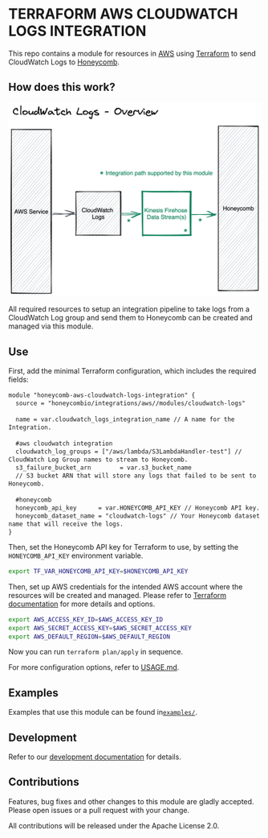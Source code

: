 # TERRAFORM AWS CLOUDWATCH LOGS INTEGRATION

This repo contains a module for resources in [AWS](https://aws.amazon.com/) using [Terraform](https://www.terraform.io/) to send CloudWatch Logs to [Honeycomb](https://www.honeycomb.io/).

## How does this work?

![AWS CloudWatch Logs Integration overview](https://github.com/honeycombio/terraform-aws-integrations/blob/main/docs/cloudwatch-logs-overview.png?raw=true)

All required resources to setup an integration pipeline to take logs from a CloudWatch Log group and send them to Honeycomb can be created and managed via this module.

## Use

First, add the minimal Terraform configuration, which includes the required fields:

```hcl
module "honeycomb-aws-cloudwatch-logs-integration" {
  source = "honeycombio/integrations/aws//modules/cloudwatch-logs"

  name = var.cloudwatch_logs_integration_name // A name for the Integration.

  #aws cloudwatch integration
  cloudwatch_log_groups = ["/aws/lambda/S3LambdaHandler-test"] // CloudWatch Log Group names to stream to Honeycomb.
  s3_failure_bucket_arn        = var.s3_bucket_name
  // S3 bucket ARN that will store any logs that failed to be sent to Honeycomb.

  #honeycomb
  honeycomb_api_key      = var.HONEYCOMB_API_KEY // Honeycomb API key.
  honeycomb_dataset_name = "cloudwatch-logs" // Your Honeycomb dataset name that will receive the logs.
}
```

Then, set the Honeycomb API key for Terraform to use, by setting the `HONEYCOMB_API_KEY` environment variable.

```bash
export TF_VAR_HONEYCOMB_API_KEY=$HONEYCOMB_API_KEY
```

Then, set up AWS credentials for the intended AWS account where the resources will be created and managed.
Please refer to [Terraform documentation](https://registry.terraform.io/providers/hashicorp/aws/latest/docs#authentication-and-configuration) for more details and options.

```bash
export AWS_ACCESS_KEY_ID=$AWS_ACCESS_KEY_ID
export AWS_SECRET_ACCESS_KEY=$AWS_SECRET_ACCESS_KEY
export AWS_DEFAULT_REGION=$AWS_DEFAULT_REGION
```

Now you can run `terraform plan/apply` in sequence.

For more configuration options, refer to [USAGE.md](https://github.com/honeycombio/terraform-aws-integrations/blob/main/USAGE.md).

## Examples

Examples that use this module can be found in[`examples/`](https://github.com/honeycombio/terraform-aws-integrations/tree/main/examples/cloudwatch-logs).

## Development

Refer to our [development documentation](https://github.com/honeycombio/terraform-aws-integrations#development) for details.

## Contributions

Features, bug fixes and other changes to this module are gladly accepted.
Please open issues or a pull request with your change.

All contributions will be released under the Apache License 2.0.
